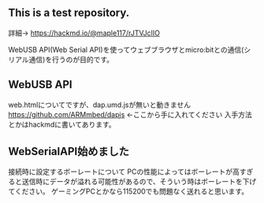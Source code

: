 ## This is a test repository. 
詳細→ https://hackmd.io/@maple117/rJTVJclIO

WebUSB API(Web Serial API)を使ってウェブブラウザとmicro:bitとの通信(シリアル通信)を行うのが目的です。

## WebUSB API
web.htmlについてですが、dap.umd.jsが無いと動きません
https://github.com/ARMmbed/dapjs ←ここから手に入れてください
入手方法とかはhackmdに書いてあります。

## WebSerialAPI始めました
接続時に設定するボーレートについて
PCの性能によってはボーレートが高すぎると送信時にデータが溢れる可能性があるので、そういう時はボーレートを下げてください。
ゲーミングPCとかなら115200でも問題なく送れると思います。
